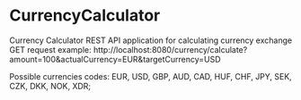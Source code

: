 # CurrencyCalculator
Currency Calculator REST API
application for calculating currency exchange
GET request example:
http://localhost:8080/currency/calculate?amount=100&actualCurrency=EUR&targetCurrency=USD

Possible currencies codes:
    EUR,
    USD,
    GBP,
    AUD,
    CAD,
    HUF,
    CHF,
    JPY,
    SEK,
    CZK,
    DKK,
    NOK,
    XDR;
